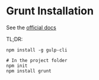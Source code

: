 # Grunt Installation

See the [official docs](https://gruntjs.com/getting-started)

TL;DR:

```
npm install -g gulp-cli

# In the project folder
npm init
npm install grunt
```
